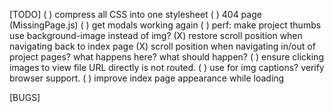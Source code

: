 [TODO]
( ) compress all CSS into one stylesheet
( ) 404 page (MissingPage.js)
( ) get modals working again
( ) perf: make project thumbs use background-image instead of img?
(X) restore scroll position when navigating back to index page
(X) scroll position when navigating in/out of project pages? what happens here? what should happen?
( ) ensure clicking images to view file URL directly is not routed.
( ) use <caption> for img captions? verify browser support.
( ) improve index page appearance while loading

[BUGS]
